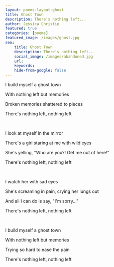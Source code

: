 ```yaml
---
layout: poems-layout-ghost
title: Ghost Town 
description: There's nothing left...
author: Jessica Christie
featured: true
categories: [poems]
featured_image: /images/ghost.jpg
seo: 
    title: Ghost Town
    description: There's nothing left...
    social_image: /images/abandoned.jpg
    url:
    keywords: 
    hide-from-google: false
---
```

I build myself a ghost town

With nothing left but memories

Broken memories shattered to pieces

There's nothing left, nothing left

&nbsp;

I look at myself in the mirror

There's a girl staring at me with wild eyes

She's yelling, "Who are you?! Get me out of here!"

There's nothing left, nothing left

&nbsp;

I watch her with sad eyes

She's screaming in pain, crying her lungs out

And all I can do is say, "I'm sorry..."

There's nothing left, nothing left

&nbsp;

I build myself a ghost town

With nothing left but memories

Trying so hard to ease the pain

There's nothing left, nothing left

&nbsp;